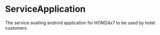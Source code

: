 # ServiceApplication
The service availing android application for HOM24x7 to be used by hotel customers
